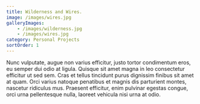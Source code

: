 ```yaml
---
title: Wilderness and Wires.
image: /images/wires.jpg
galleryImages:
    - /images/wilderness.jpg
    - /images/wires.jpg
category: Personal Projects
sortOrder: 1
---
```


Nunc vulputate, augue non varius efficitur, justo tortor condimentum eros, eu semper dui odio at ligula. Quisque sit amet magna in leo consectetur efficitur ut sed sem. Cras et tellus tincidunt purus dignissim finibus sit amet at quam. Orci varius natoque penatibus et magnis dis parturient montes, nascetur ridiculus mus. Praesent efficitur, enim pulvinar egestas congue, orci urna pellentesque nulla, laoreet vehicula nisi urna at odio.
